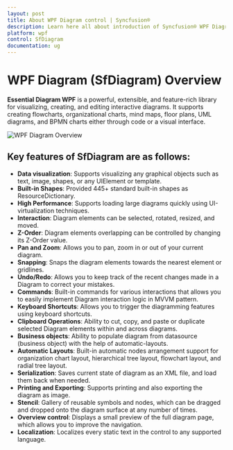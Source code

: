 ```yaml
---
layout: post
title: About WPF Diagram control | Syncfusion®
description: Learn here all about introduction of Syncfusion® WPF Diagram (SfDiagram) control, its elements and more details.
platform: wpf
control: SfDiagram
documentation: ug
---
```


# WPF Diagram (SfDiagram) Overview

**Essential Diagram WPF** is a powerful, extensible, and feature-rich library for visualizing, creating, and editing interactive diagrams. It supports creating flowcharts, organizational charts, mind maps, floor plans, UML diagrams, and BPMN charts either through code or a visual interface.

![WPF Diagram Overview](Overview_images/wpf-diagram-overview.png)

## Key features of SfDiagram are as follows:

* **Data visualization**: Supports visualizing any graphical objects such as text, image, shapes, or any UIElement or template.
* **Built-in Shapes**: Provided 445+ standard built-in shapes as ResourceDictionary.
* **High Performance**: Supports loading large diagrams quickly using UI-virtualization techniques.
* **Interaction**: Diagram elements can be selected, rotated, resized, and moved.
* **Z-Order**: Diagram elements overlapping can be controlled by changing its Z-Order value.
* **Pan and Zoom**: Allows you to pan, zoom in or out of your current diagram. 
* **Snapping**: Snaps the diagram elements towards the nearest element or gridlines.
* **Undo/Redo**: Allows you to keep track of the recent changes made in a Diagram to correct your mistakes.
* **Commands**: Built-in commands for various interactions that allows you to easily implement Diagram interaction logic in MVVM pattern.
* **Keyboard Shortcuts**: Allows you to trigger the diagramming features using keyboard shortcuts.
* **Clipboard Operations**: Ability to cut, copy, and paste or duplicate selected Diagram elements within and across diagrams.
* **Business objects**: Ability to populate diagram from datasource (business object) with the help of automatic-layouts.
* **Automatic Layouts**: Built-in automatic nodes arrangement support for organization chart layout, hierarchical tree layout, flowchart layout, and radial tree layout.
* **Serialization**: Saves current state of diagram as an XML file, and load them back when needed.
* **Printing and Exporting**: Supports printing and also exporting the diagram as image. 
* **Stencil**: Gallery of reusable symbols and nodes, which can be dragged and dropped onto the diagram surface at any number of times.
* **Overview control**: Displays a small preview of the full diagram page, which allows you to improve the navigation.
* **Localization**: Localizes every static text in the control to any supported language.
